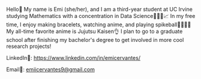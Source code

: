 Hello👋 My name is Emi (she/her), and I am a third-year student at UC Irvine studying Mathematics with a concentration in Data Science👩🏻‍💻📈 In my free time, I enjoy making bracelets, watching anime, and playing spikeball🤾🏻‍♀️💨 My all-time favorite anime is Jujutsu Kaisen👌 I plan to go to a graduate school after finishing my bachelor's degree to get involved in more cool research projects! 


LinkedIn🤝: https://www.linkedin.com/in/emicervantes/

Email📧: emiicervantes9@gmail.com 

<!---
emicervantes/emicervantes is a ✨ special ✨ repository because its `README.md` (this file) appears on your GitHub profile.
You can click the Preview link to take a look at your changes.
--->

